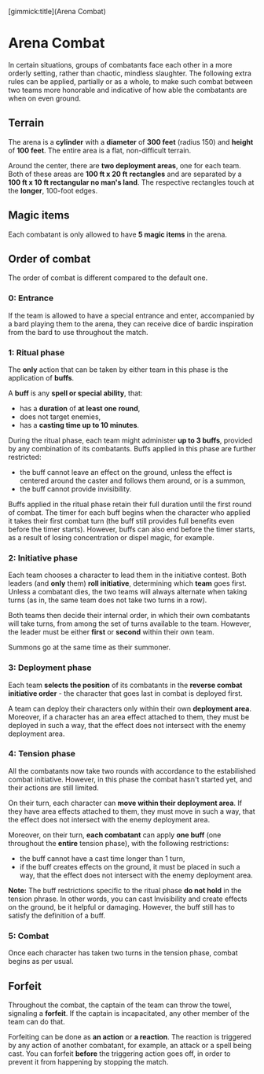 [gimmick:title](Arena Combat)

# Arena Combat

In certain situations, groups of combatants face each other in a more orderly setting, rather than chaotic, mindless slaughter. The following extra rules can be applied, partially or as a whole, to make such combat between two teams more honorable and indicative of how able the combatants are when on even ground.

## Terrain

The arena is a **cylinder** with a **diameter** of **300 feet** (radius 150) and **height** of **100 feet**. The entire area is a flat, non-difficult terrain.

Around the center, there are **two deployment areas**, one for each team. Both of these areas are **100 ft x 20 ft** **rectangles** and are separated by a **100 ft x 10 ft rectangular no man's land**. The respective rectangles touch at the **longer**, 100-foot edges.

## Magic items

Each combatant is only allowed to have **5 magic items** in the arena.

## Order of combat

The order of combat is different compared to the default one.

### 0: Entrance

If the team is allowed to have a special entrance and enter, accompanied by a bard playing them to the arena, they can receive dice of bardic inspiration from the bard to use throughout the match.

### 1: Ritual phase

The **only** action that can be taken by either team in this phase is the application of **buffs**.

A **buff** is any **spell or special ability**, that:

* has a **duration** of **at least one round**,
* does not target enemies,
* has a **casting time up to 10 minutes**.

During the ritual phase, each team might administer **up to 3 buffs**, provided by any combination of its combatants. Buffs applied in this phase are further restricted:

* the buff cannot leave an effect on the ground, unless the effect is centered around the caster and follows them around, or is a summon,
* the buff cannot provide invisibility.

Buffs applied in the ritual phase retain their full duration until the first round of combat. The timer for each buff begins when the character who applied it takes their first combat turn (the buff still provides full benefits even before the timer starts). However, buffs can also end before the timer starts, as a result of losing concentration or dispel magic, for example.

### 2: Initiative phase

Each team chooses a character to lead them in the initiative contest. Both leaders (and **only** them) **roll initiative**, determining which **team** goes first. Unless a combatant dies, the two teams will always alternate when taking turns (as in, the same team does not take two turns in a row).

Both teams then decide their internal order, in which their own combatants will take turns, from among the set of turns available to the team. However, the leader must be either **first** or **second** within their own team.

Summons go at the same time as their summoner.

### 3: Deployment phase

Each team **selects the position** of its combatants in the **reverse combat initiative order** - the character that goes last in combat is deployed first.

A team can deploy their characters only within their own **deployment area**. Moreover, if a character has an area effect attached to them, they must be deployed in such a way, that the effect does not intersect with the enemy deployment area.

### 4: Tension phase

All the combatants now take two rounds with accordance to the estabilished combat initiative. However, in this phase the combat hasn't started yet, and their actions are still limited.

On their turn, each character can **move within their deployment area**. If they have area effects attached to them, they must move in such a way, that the effect does not intersect with the enemy deployment area.

Moreover, on their turn, **each combatant** can apply **one buff** (one throughout the **entire** tension phase), with the following restrictions:

* the buff cannot have a cast time longer than 1 turn,
* if the buff creates effects on the ground, it must be placed in such a way, that the effect does not intersect with the enemy deployment area.

**Note:** The buff restrictions specific to the ritual phase **do not hold** in the tension phrase. In other words, you can cast Invisibility and create effects on the ground, be it helpful or damaging. However, the buff still has to satisfy the definition of a buff.

### 5: Combat

Once each character has taken two turns in the tension phase, combat begins as per usual.

## Forfeit

Throughout the combat, the captain of the team can throw the towel, signaling a **forfeit**. If the captain is incapacitated, any other member of the team can do that.

Forfeiting can be done as **an action** or **a reaction**. The reaction is triggered by any action of another combatant, for example, an attack or a spell being cast. You can forfeit **before** the triggering action goes off, in order to prevent it from happening by stopping the match.